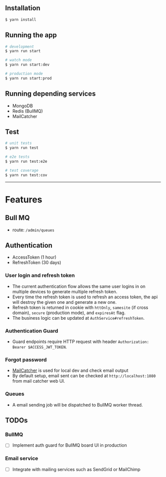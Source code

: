 ## Installation

```bash
$ yarn install
```

## Running the app

```bash
# development
$ yarn run start

# watch mode
$ yarn run start:dev

# production mode
$ yarn run start:prod
```

## Running depending services

- MongoDB
- Redis (BullMQ)
- MailCatcher

## Test

```bash
# unit tests
$ yarn run test

# e2e tests
$ yarn run test:e2e

# test coverage
$ yarn run test:cov
```

---

# Features

## Bull MQ

- route: `/admin/queues`

## Authentication

- AccessToken (1 hour)
- RefreshToken (30 days)

### User login and refresh token

- The current authentication flow allows the same user logins in on multiple devices to generate multiple refresh token.
- Every time the refresh token is used to refresh an access token, the api will destroy the given one and generate a new one.
- Refresh token is returned in cookie with `httOnly`, `samesite` (if cross domain), `secure` (production mode), and `expiresAt` flag.
- The business logic can be updated at `AuthService#refreshToken`.

### Authentication Guard

- Guard endpoints require HTTP request with header `Authorization: Bearer $ACCESS_JWT_TOKEN`.

### Forgot password

- [MailCatcher](https://mailcatcher.me/) is used for local dev and check email output
- By default setup, email sent can be checked at `http://localhost:1080` from mail catcher web UI.

### Queues

- A email sending job will be dispatched to BullMQ worker thread.

## TODOs

### BullMQ 
- [ ] Implement auth guard for BullMQ board UI in production

### Email service
- [ ] Integrate with mailing services such as SendGrid or MailChimp
